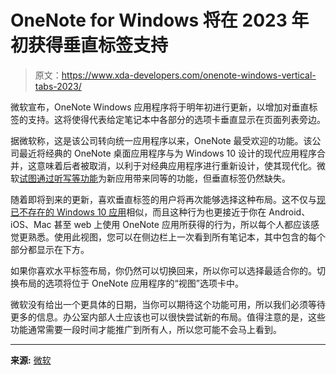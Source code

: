 # OneNote for Windows 将在 2023 年初获得垂直标签支持

> 原文：<https://www.xda-developers.com/onenote-windows-vertical-tabs-2023/>

微软宣布，OneNote Windows 应用程序将于明年初进行更新，以增加对垂直标签的支持。这将使得代表给定笔记本中各部分的选项卡垂直显示在页面列表旁边。

据微软称，这是该公司转向统一应用程序以来，OneNote 最受欢迎的功能。该公司最近将经典的 OneNote 桌面应用程序与为 Windows 10 设计的现代应用程序合并，这意味着后者被取消，以利于对经典应用程序进行重新设计，使其现代化。微软[试图通过听写等功能](https://www.xda-developers.com/microsoft-announces-features-onenote-for-windows/)为新应用带来同等的功能，但垂直标签仍然缺失。

随着即将到来的更新，喜欢垂直标签的用户将再次能够选择这种布局。这不仅与[现已不存在的 Windows 10 应用](https://www.xda-developers.com/microsoft-delists-onenote-uwp-app-microsoft-store/)相似，而且这种行为也更接近于你在 Android、iOS、Mac 甚至 web 上使用 OneNote 应用所获得的行为，所以每个人都应该感觉更熟悉。使用此视图，您可以在侧边栏上一次看到所有笔记本，其中包含的每个部分都显示在下方。

如果你喜欢水平标签布局，你仍然可以切换回来，所以你可以选择最适合你的。切换布局的选项将位于 OneNote 应用程序的“视图”选项卡中。

微软没有给出一个更具体的日期，当你可以期待这个功能可用，所以我们必须等待更多的信息。办公室内部人士应该也可以很快尝试新的布局。值得注意的是，这些功能通常需要一段时间才能推广到所有人，所以您可能不会马上看到。

* * *

**来源:** [微软](https://techcommunity.microsoft.com/t5/education-blog/new-layout-options-for-onenote-on-windows-are-coming-soon/ba-p/3691211)